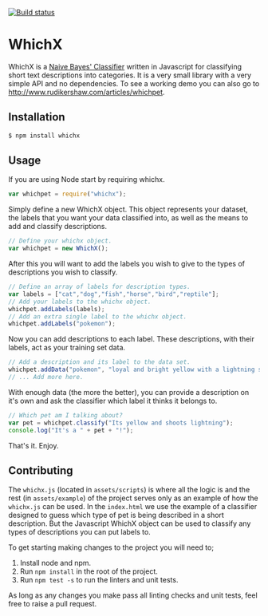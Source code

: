 [![Build status][travis-image]][travis-url]
# WhichX

WhichX is a [Naive Bayes' Classifier](https://en.wikipedia.org/wiki/Naive_Bayes_classifier) written in Javascript for classifying short text descriptions into categories. It is a very small library with a very simple API and no dependencies. To see a working demo you can also go to http://www.rudikershaw.com/articles/whichpet.

## Installation

```bash
$ npm install whichx
```

## Usage

If you are using Node start by requiring whichx.

```js
var whichpet = require("whichx");
```

Simply define a new WhichX object. This object represents your dataset, the labels that you want your data classified into, as well as the means to add and classify descriptions.
```js
// Define your whichx object.
var whichpet = new WhichX();
```

After this you will want to add the labels you wish to give to the types of descriptions you wish to classify.
```js
// Define an array of labels for description types.
var labels = ["cat","dog","fish","horse","bird","reptile"];
// Add your labels to the whichx object.
whichpet.addLabels(labels);
// Add an extra single label to the whichx object.
whichpet.addLabels("pokemon");
```

Now you can add descriptions to each label. These descriptions, with their labels, act as your training set data.
```js
// Add a description and its label to the data set.
whichpet.addData("pokemon", "loyal and bright yellow with a lightning shaped tail");
// ... Add more here.
```

With enough data (the more the better), you can provide a description on it's own and ask the classifier which label it thinks it belongs to.
```js
// Which pet am I talking about?
var pet = whichpet.classify("Its yellow and shoots lightning");
console.log("It's a " + pet + "!");
```

That's it. Enjoy.

## Contributing

The ```whichx.js``` (located in ```assets/scripts```) is where all the logic is and the rest (in ```assets/example```) of the project serves only as an example of how the ```whichx.js``` can be used. In the ```index.html``` we use the example of a classifier designed to guess which type of pet is being described in a short description. But the Javascript WhichX object can be used to classify any types of descriptions you can put labels to.

To get starting making changes to the project you will need to;

1. Install node and npm.
2. Run ```npm install``` in the root of the project.
3. Run ```npm test -s``` to run the linters and unit tests.

As long as any changes you make pass all linting checks and unit tests, feel free to raise a pull request.

[travis-image]: https://travis-ci.org/rudikershaw/whichx.svg?branch=master
[travis-url]: https://travis-ci.org/rudikershaw/whichx
